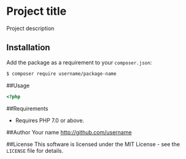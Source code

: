 # Project title
Project description

## Installation
Add the package as a requirement to your `composer.json`:
```bash
$ composer require username/package-name
```

##Usage
```php
<?php


```


##Requirements
- Requires PHP 7.0 or above.

##Author
Your name <http://github.com/username>

##License
This software is licensed under the MIT License - see the `LICENSE` file for details.
